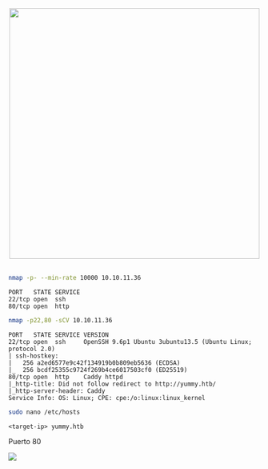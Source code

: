 <div align=center>
  <img src="https://github.com/user-attachments/assets/a475c06b-f2dc-4c07-91d7-bf7e2bcaa6d4" width="500">
</div>

<br>

```bash
nmap -p- --min-rate 10000 10.10.11.36
```

```plaintext
PORT   STATE SERVICE
22/tcp open  ssh
80/tcp open  http
```

```bash
nmap -p22,80 -sCV 10.10.11.36
```

```plaintext
PORT   STATE SERVICE VERSION
22/tcp open  ssh     OpenSSH 9.6p1 Ubuntu 3ubuntu13.5 (Ubuntu Linux; protocol 2.0)
| ssh-hostkey: 
|   256 a2ed6577e9c42f134919b0b809eb5636 (ECDSA)
|_  256 bcdf25355c9724f269b4ce6017503cf0 (ED25519)
80/tcp open  http    Caddy httpd
|_http-title: Did not follow redirect to http://yummy.htb/
|_http-server-header: Caddy
Service Info: OS: Linux; CPE: cpe:/o:linux:linux_kernel
```

```bash
sudo nano /etc/hosts
```

```plaintext
<target-ip> yummy.htb
```

Puerto 80

<img src="https://github.com/user-attachments/assets/71d7e123-b806-4672-8c5c-5e70935b6ef3">
